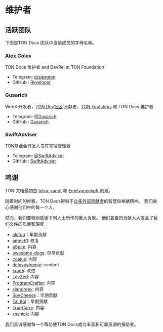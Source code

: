 # 维护者

## 活跃团队

下面是TON Docs 团队中当前成员的字母名单。

### Alex Golev

TON Docs 维护者 and DevRel at TON Foundation

- Telegram: [@alexgton](https://t.me/alexgton)
- GitHub : [Reveloper](https://github.com/Repounter)

### Gusarich

Web3 开发者，[TON Dev社区](https://github.com/ton-community) 贡献者，[TON Footsteps](https://github.com/ton-society/ton-footsteps) 和 TON Docs 维护者

- Telegram: [@Gusarich](https://t.me/Gusarich)
- GitHub : [Gusarich](https://github.com/Gusarich)

### SwiftAdviser

TON基金会开发人员在寄宿管理器

- Telegram: [@SwiftAdviser](https://t.me/SwiftAdviser)
- GitHub : [SwiftAdviser](https://github.com/SwiftAdviser)

## 鸣谢

TON 文档最初由 [tolya-yanot](https://github.com/tolya-yanot) 和 [EmelyanenkoK](https://github.com/EmelyanenkoK) 创建。

随着时间的推移，TON Docs得益于[众多外部贡献者](https://github.com/ton-community/ton-docs/graphs/contributors)的智慧和奉献精神。 我们衷心感谢他们中的每一个人。

然而，我们要特别感谢下列人士所作的重大贡献。 他们各自的贡献大大提高了我们文件的质量和深度：

- [akifoq](https://github.com/akifoq)：早期贡献
- [amnch1](https://github.com/amnch1): 修复
- [aSpite](https://github.com/aSpite): 内容
- [awesome-doge](https://github.com/awesome-doge): 尽早贡献
- [coalus](https://github.com/coalus): 内容
- [delovoyhomie](https://github.com/delovoyhomie): content
- [krau5](https://github.com/krau5): 改进
- [LevZed](https://github.com/LevZed): 内容
- [ProgramCrafter](https://github.com/ProgramCrafter): 内容
- [siandreev](https://github.com/siandreev): 内容
- [SpyCheese](https://github.com/SpyChees)：早期贡献
- [Tal Kol](https://github.com/talkol)：早期贡献
- [TrueCarry](https://github.com/TrueCarr): 内容
- [xssnick](https://github.com/xssnick): 内容

我们真诚感谢每一个帮助使TON Docs成为丰富和可靠资源的捐助者。
